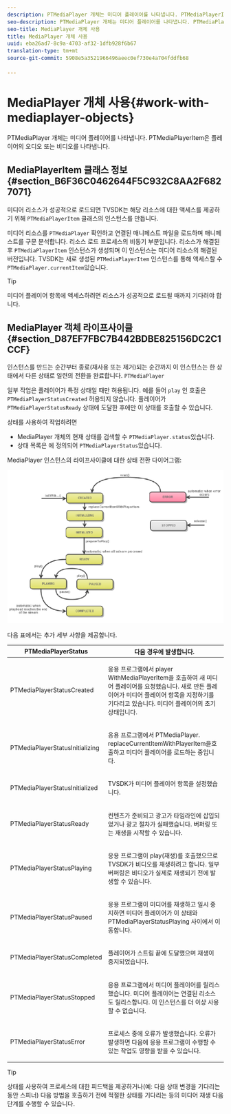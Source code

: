 ```yaml
---
description: PTMediaPlayer 개체는 미디어 플레이어를 나타냅니다. PTMediaPlayerItem은 플레이어의 오디오 또는 비디오를 나타냅니다.
seo-description: PTMediaPlayer 개체는 미디어 플레이어를 나타냅니다. PTMediaPlayerItem은 플레이어의 오디오 또는 비디오를 나타냅니다.
seo-title: MediaPlayer 개체 사용
title: MediaPlayer 개체 사용
uuid: eba26ad7-8c9a-4703-af32-1dfb928f6b67
translation-type: tm+mt
source-git-commit: 5908e5a3521966496aeec0ef730e4a704fddfb68

---
```



# MediaPlayer 개체 사용{#work-with-mediaplayer-objects}

PTMediaPlayer 개체는 미디어 플레이어를 나타냅니다. PTMediaPlayerItem은 플레이어의 오디오 또는 비디오를 나타냅니다.

## MediaPlayerItem 클래스 정보 {#section_B6F36C0462644F5C932C8AA2F6827071}

미디어 리소스가 성공적으로 로드되면 TVSDK는 해당 리소스에 대한 액세스를 제공하기 위해 `PTMediaPlayerItem` 클래스의 인스턴스를 만듭니다.

미디어 리소스를 `PTMediaPlayer` 확인하고 연결된 매니페스트 파일을 로드하며 매니페스트를 구문 분석합니다. 리소스 로드 프로세스의 비동기 부분입니다. 리소스가 해결된 후 `PTMediaPlayerItem` 인스턴스가 생성되며 이 인스턴스는 미디어 리소스의 해결된 버전입니다. TVSDK는 새로 생성된 `PTMediaPlayerItem` 인스턴스를 통해 액세스할 수 `PTMediaPlayer.currentItem`있습니다.

>[!TIP]
>
>미디어 플레이어 항목에 액세스하려면 리소스가 성공적으로 로드될 때까지 기다려야 합니다.

## MediaPlayer 객체 라이프사이클 {#section_D87EF7FBC7B442BDBE825156DC2C1CCF}

인스턴스를 만드는 순간부터 종료(재사용 또는 제거)되는 순간까지 이 인스턴스는 한 상태에서 다른 상태로 일련의 전환을 완료합니다. `PTMediaPlayer`

일부 작업은 플레이어가 특정 상태일 때만 허용됩니다. 예를 들어 `play` 인 호출은 `PTMediaPlayerStatusCreated` 허용되지 않습니다. 플레이어가 `PTMediaPlayerStatusReady` 상태에 도달한 후에만 이 상태를 호출할 수 있습니다.

상태를 사용하여 작업하려면

* MediaPlayer 개체의 현재 상태를 검색할 수 `PTMediaPlayer.status`있습니다.
* 상태 목록은 에 정의되어 `PTMediaPlayerStatus`있습니다.

MediaPlayer 인스턴스의 라이프사이클에 대한 상태 전환 다이어그램:
<!--<a id="fig_1C55DE3F186F4B36AFFDCDE90379534C"></a>-->

![](assets/player-state-transitions-diagram-ios2_web.png)

다음 표에서는 추가 세부 사항을 제공합니다.

<table id="table_426F0093E4214EA88CD72A7796B58DFD"> 
 <thead> 
  <tr> 
   <th colname="col1" class="entry"> PTMediaPlayerStatus </th> 
   <th colname="col2" class="entry"> 다음 경우에 발생합니다. </th> 
  </tr> 
 </thead>
 <tbody> 
  <tr> 
   <td colname="col1"> <p><span class="codeph"> PTMediaPlayerStatusCreated</span> </p> </td> 
   <td colname="col2"> <p>응용 프로그램에서 player WithMediaPlayerItem을 호출하여 새 미디어 플레이어를 <span class="codeph"> 요청했습니다</span>. 새로 만든 플레이어가 미디어 플레이어 항목을 지정하기를 기다리고 있습니다. 미디어 플레이어의 초기 상태입니다. </p> </td> 
  </tr> 
  <tr> 
   <td colname="col1"> <p> <span class="codeph"> PTMediaPlayerStatusInitializing</span> </p> </td> 
   <td colname="col2"> <p>응용 프로그램에서 PTMediaPlayer. <span class="codeph"> replaceCurrentItemWithPlayerItem을</span>호출하고 미디어 플레이어를 로드하는 중입니다. </p> </td> 
  </tr> 
  <tr> 
   <td colname="col1"> <p><span class="codeph"> PTMediaPlayerStatusInitialized</span> </p> </td> 
   <td colname="col2"> <p>TVSDK가 미디어 플레이어 항목을 설정했습니다. </p> </td> 
  </tr> 
  <tr> 
   <td colname="col1"> <p> <span class="codeph"> PTMediaPlayerStatusReady</span> </p> </td> 
   <td colname="col2"> <p>컨텐츠가 준비되고 광고가 타임라인에 삽입되었거나 광고 절차가 실패했습니다. 버퍼링 또는 재생을 시작할 수 있습니다. </p> </td> 
  </tr> 
  <tr> 
   <td colname="col1"> <p><span class="codeph"> PTMediaPlayerStatusPlaying</span> </p> </td> 
   <td colname="col2"> <p>응용 프로그램이 <span class="codeph"> play</span>(재생)를 호출했으므로 TVSDK가 비디오를 재생하려고 합니다. 일부 버퍼링은 비디오가 실제로 재생되기 전에 발생할 수 있습니다. </p> </td> 
  </tr> 
  <tr> 
   <td colname="col1"> <p><span class="codeph"> PTMediaPlayerStatusPaused</span> </p> </td> 
   <td colname="col2"> <p>응용 프로그램이 미디어를 재생하고 일시 중지하면 미디어 플레이어가 이 상태와 PTMediaPlayerStatusPlaying 사이에서 <span class="codeph"> 이동합니다</span>. </p> </td> 
  </tr> 
  <tr> 
   <td colname="col1"> <p><span class="codeph"> PTMediaPlayerStatusCompleted</span> </p> </td> 
   <td colname="col2"> <p>플레이어가 스트림 끝에 도달했으며 재생이 중지되었습니다. </p> </td> 
  </tr> 
  <tr> 
   <td colname="col1"> <p><span class="codeph"> PTMediaPlayerStatusStopped</span> </p> </td> 
   <td colname="col2"> <p>응용 프로그램에서 미디어 플레이어를 릴리스했습니다. 미디어 플레이어는 연결된 리소스도 릴리스합니다. 이 인스턴스를 더 이상 사용할 수 없습니다. </p> </td> 
  </tr> 
  <tr> 
   <td colname="col1"> <p><span class="codeph"> PTMediaPlayerStatusError</span> </p> </td> 
   <td colname="col2"> <p>프로세스 중에 오류가 발생했습니다. 오류가 발생하면 다음에 응용 프로그램이 수행할 수 있는 작업도 영향을 받을 수 있습니다. </p> </td> 
  </tr> 
 </tbody> 
</table>

>[!TIP]
>
>상태를 사용하여 프로세스에 대한 피드백을 제공하거나(예: 다음 상태 변경을 기다리는 동안 스피너) 다음 방법을 호출하기 전에 적절한 상태를 기다리는 등의 미디어 재생 다음 단계를 수행할 수 있습니다.


